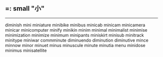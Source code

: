 ##  =: small "小"

---
diminish
mini
miniature
minibike
minibus
minicab
minicam
minicamera
minicar
minicomputer
minify
minikin
minim
minimal
minimalist
minimise
minimization
minimize
minimum
minipants
miniskirt
minisub
minitrack
minitype
miniwar
commminute
diminuendo
diminution
diminutive
mince
minnow
minor
minuet
minus
minuscule
minute
minutia
menu
minidose
minimus
minisatellite
